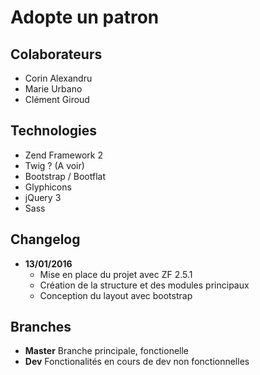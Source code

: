 # Adopte un patron

## Colaborateurs
* Corin Alexandru
* Marie Urbano
* Clément Giroud

## Technologies
* Zend Framework 2
* Twig ? (A voir)
* Bootstrap / Bootflat
* Glyphicons
* jQuery 3
* Sass

## Changelog
* **13/01/2016**
    * Mise en place du projet avec ZF 2.5.1
    * Création de la structure et des modules principaux
    * Conception du layout avec bootstrap

## Branches
* **Master** Branche principale, fonctionelle
* **Dev** Fonctionalités en cours de dev non fonctionnelles

